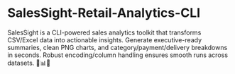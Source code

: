 # SalesSight-Retail-Analytics-CLI
SalesSight is a CLI-powered sales analytics toolkit that transforms CSV/Excel data into actionable insights. Generate executive-ready summaries, clean PNG charts, and category/payment/delivery breakdowns in seconds. Robust encoding/column handling ensures smooth runs across datasets. 🚀📊✨
